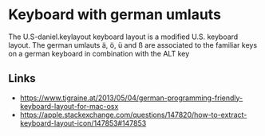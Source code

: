 # Keyboard with german umlauts

The U.S-daniel.keylayout keyboard layout is a modified U.S. keyboard layout. The german umlauts ä, ö, ü and ß are associated to the familiar keys on a german keyboard in combination with the ALT key


## Links

* https://www.tigraine.at/2013/05/04/german-programming-friendly-keyboard-layout-for-mac-osx
* https://apple.stackexchange.com/questions/147820/how-to-extract-keyboard-layout-icon/147853#147853

